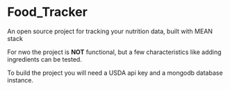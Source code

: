 # Food_Tracker
An open source project for tracking your nutrition data, built with MEAN stack

For nwo the project is **NOT** functional, but a few characteristics like adding ingredients can be tested.

To build the project you will need a USDA api key and a mongodb database instance.
